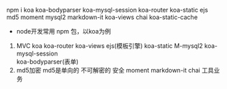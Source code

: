 npm i koa koa-bodyparser koa-mysql-session koa-router koa-static ejs md5 moment mysql2 markdown-it koa-views chai koa-static-cache

- node开发常用 npm 包，以koa为例
 1. MVC koa koa-router koa-views ejs(模板引擎) koa-static  M-mysql2  koa-mysql-session  
 koa-bodyparser(表单)
 2. md5加密 md5是单向的 不可解密的 安全    moment markdown-it chai 工具业务

